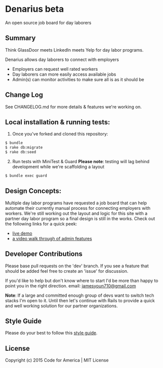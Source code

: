 Denarius **beta**
========

An open source job board for day laborers

## Summary
Think GlassDoor meets LinkedIn meets Yelp for day labor programs.

Denarius allows day laborers to connect with employers
- Employers can request well rated workers
- Day laborers can more easily access available jobs
- Admin(s) can monitor activities to make sure all is as it
  should be

## Change Log
See CHANGELOG.md for more details & features we're working on.

## Local installation & running tests:
1. Once you've forked and cloned this repository:
```sh
$ bundle
$ rake db:migrate
$ rake db:seed
```
2. Run tests with MiniTest & Guard
**Please note**:  testing will lag behind development while we're
scaffolding a layout
```sh
$ bundle exec guard
```

## Design Concepts:
Multiple day labor programs have requested a job board that can help
automate their currently manual process for connecting employers with
workers.  We're still working out the layout and logic for this site
with a partner day labor program so a final design is still in the works.
Check out the following links for a quick peek:

* [live demo](https://denarius.herokuapp.com/)
* [a video walk through of admin features](https://www.youtube.com/watch?v=aalFIHzBZ1U)

## Developer Contributions
Please base pull requests on the 'dev' branch.  If you see a feature
that should be added feel free to create an 'issue' for discussion.

If you'd like to help but don't know where to start I'd be more than
happy to point you in the right direction.
email: jamesyoun710@gmail.com

**Note**: If a large and committed enough group of devs want to switch tech stacks
I'm open to it.  Until then let's continue with Rails to provide a quick
and well working solution for our partner organizations.

## Style Guide
Please do your best to follow this [style
guide](https://github.com/bbatsov/rails-style-guide).

## License
Copyright (c) 2015 Code for America | MIT License
